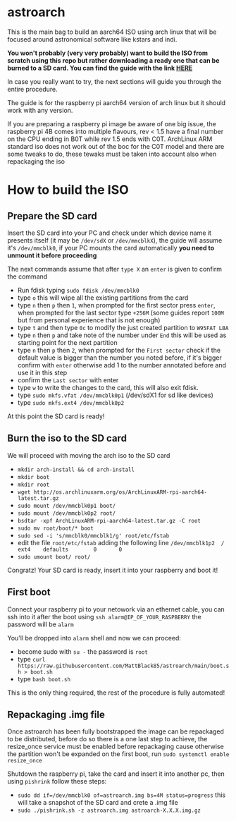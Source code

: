 # astroarch

This is the main bag to build an aarch64 ISO using arch linux that will be focused around astronomical software like kstars and indi.

**You won't probably (very very probably) want to build the ISO from scratch using this repo but rather downloading a ready one that can be burned to a SD card.
You can find the guide with the link [HERE](https://github.com/MattBlack85/astroarch/blob/main/GUIDE.md)**

In case you really want to try, the next sections will guide you through the entire procedure.

The guide is for the raspberry pi aarch64 version of arch linux but it should work with any version.

If you are preparing a raspberry pi image be aware of one big issue, the raspberry pi 4B comes into multiple flavours, rev < 1.5 have a final number on the CPU ending in B0T while rev 1.5 ends with C0T.
ArchLinux ARM standard iso does not work out of the boc for the C0T model and there are some tweaks to do, these tewaks must be taken into account also when repackaging the iso

# How to build the ISO


## Prepare the SD card
Insert the SD card into your PC and check under which device name it presents itself (it may be `/dev/sdX` or `/dev/mmcblkX`), the guide will assume
it's `/dev/mmcblk0`, if your PC mounts the card automatically **you need to unmount it before proceeding**

The next commands assume that after `type X` an `enter` is given to confirm the command

- Run fdisk typing `sudo fdisk /dev/mmcblk0`
- type `o` this will wipe all the existing partitions from the card
- type `n` then `p` then `1`, when prompted for the first sector press `enter`, when prompted for the last sector type `+256M` (some guides report `100M` but from
personal experience that is not enough)
- type `t` and then type `0c` to modify the just created partition to `W95FAT LBA`
- type `n` then `p` and take note of the number under `End` this will be used as starting point for the next partition
- type `n` then `p` then `2`, when prompted for the `First sector` check if the default value is bigger than the number you noted before, if it's bigger confirm
with `enter` otherwise add 1 to the number annotated before and use it in this step
- confirm the `Last sector` with enter
- type `w` to write the changes to the card, this will also exit fdisk.
- type `sudo mkfs.vfat /dev/mmcblk0p1` (/dev/sdX1 for sd like devices)
- type `sudo mkfs.ext4 /dev/mmcblk0p2`

At this point the SD card is ready!

## Burn the iso to the SD card

We will proceed with moving the arch iso to the SD card

- `mkdir arch-install && cd arch-install`
- `mkdir boot`
- `mkdir root`
- `wget http://os.archlinuxarm.org/os/ArchLinuxARM-rpi-aarch64-latest.tar.gz`
- `sudo mount /dev/mmcblk0p1 boot/`
- `sudo mount /dev/mmcblk0p2 root/`
- `bsdtar -xpf ArchLinuxARM-rpi-aarch64-latest.tar.gz -C root`
- `sudo mv root/boot/* boot`
- `sudo sed -i 's/mmcblk0/mmcblk1/g' root/etc/fstab`
-  edit the file `root/etc/fstab` adding the following line `/dev/mmcblk1p2  /       ext4    defaults        0       0`
- `sudo umount boot/ root/`

Congratz! Your SD card is ready, insert it into your raspberry and boot it!

## First boot

Connect your raspberry pi to your netowork via an ethernet cable, you can ssh into it after the boot using `ssh alarm@IP_OF_YOUR_RASPBERRY` the password will
be `alarm`

You'll be dropped into `alarm` shell and now we can proceed:
- become sudo with `su -` the password is `root`
- type `curl https://raw.githubusercontent.com/MattBlack85/astroarch/main/boot.sh > boot.sh`
- type `bash boot.sh`

This is the only thing required, the rest of the procedure is fully automated!

## Repackaging .img file

Once astroarch has been fully bootstrapped the image can be repackaged to be distributed, before do so there is a one last step to achieve, the resize_once service must be enabled before repackaging cause otherwise the partition won't be expanded on the first boot, run `sudo systemctl enable resize_once`

Shutdown the raspberry pi, take the card and insert it into another pc, then using `pishrink` follow these steps:
- `sudo dd if=/dev/mmcblk0 of=astroarch.img bs=4M status=progress` this will take a snapshot of the SD card and crete a .img file
- `sudo ./pishrink.sh -z astroarch.img astroarch-X.X.X.img.gz`
